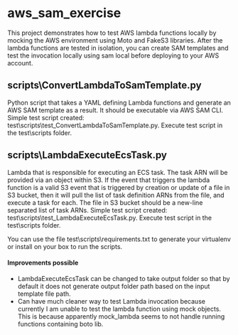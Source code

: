 # aws_sam_exercise
This project demonstrates how to test AWS lambda functions locally by mocking the AWS environment using Moto and FakeS3 libraries. After the lambda functions are tested in isolation, you can create SAM templates and test the invocation locally using sam local before deploying to your AWS account.

## scripts\ConvertLambdaToSamTemplate.py
Python script that takes a YAML defining Lambda functions and generate an AWS SAM template as a result. It should be executable via AWS SAM CLI.
Simple test script created: test\scripts\test_ConvertLambdaToSamTemplate.py. Execute test script in the test\scripts folder.

## scripts\LambdaExecuteEcsTask.py
Lambda that is responsible for executing an ECS task. The task ARN will be provided via an object within S3.
If the event that triggers the lambda function is a valid S3 event that is triggered by creation or update of a file in S3 bucket, then it will pull the list of task definition ARNs from the file, and execute a task for each. The file in S3 bucket should be a new-line separated list of task ARNs.
Simple test script created: test\scripts\test_LambdaExecuteEcsTask.py. Execute test script in the test\scripts folder.

You can use the file test\scripts\requirements.txt to generate your virtualenv or install on your box to run the scripts.

#### Improvements possible
- LambdaExecuteEcsTask can be changed to take output folder so that by default it does not generate output folder path based on the input template file path. 
- Can have much cleaner way to test Lambda invocation because currently I am unable to test the lambda function using mock objects. This is because apparently mock_lambda seems to not handle running functions containing boto lib.



